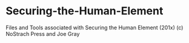 # Securing-the-Human-Element
Files and Tools associated with Securing the Human Element (201x) (c) NoStrach Press and Joe Gray
